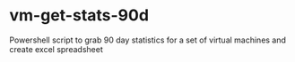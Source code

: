 # vm-get-stats-90d
Powershell script to grab 90 day statistics for a set of virtual machines and create excel spreadsheet
